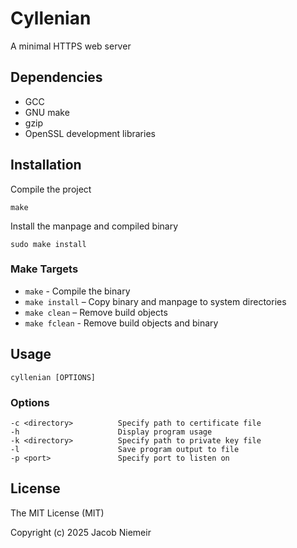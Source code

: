 # Cyllenian
A minimal HTTPS web server

## Dependencies
* GCC
* GNU make
* gzip
* OpenSSL development libraries

## Installation
Compile the project
```
make
```
Install the manpage and compiled binary
```
sudo make install
```

### Make Targets 
- `make` - Compile the binary
- `make install` – Copy binary and manpage to system directories
- `make clean` – Remove build objects
- `make fclean` - Remove build objects and binary

## Usage
```
cyllenian [OPTIONS]
```

### Options
```
-c <directory>          Specify path to certificate file
-h                      Display program usage
-k <directory>          Specify path to private key file
-l                      Save program output to file
-p <port>               Specify port to listen on
```


## License
The MIT License (MIT)

Copyright (c) 2025 Jacob Niemeir
